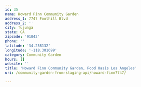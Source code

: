 ```yaml
---
id: 35
name: Howard Finn Community Garden
address_1: 7747 Foothill Blvd
address_2: ''
city: Tujunga
state: CA
zipcode: '91042'
phone: ''
latitude: '34.258132'
longitude: '-118.301699'
category: Community Garden
hours: []
website: ''
title: 'Howard Finn Community Garden, Food Oasis Los Angeles'
uri: /community-garden-from-staging-api/howard-finn7747/

---
```

